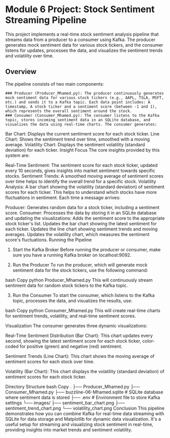 # Module 6 Project: Stock Sentiment Streaming Pipeline
This project implements a real-time stock sentiment analysis pipeline that streams data from a producer to a consumer using Kafka. The producer generates mock sentiment data for various stock tickers, and the consumer listens for updates, processes the data, and visualizes the sentiment trends and volatility over time.

## Overview
The pipeline consists of two main components:

    ### Producer (Producer_Mhamed.py): The producer continuously generates mock sentiment data for various stock tickers (e.g., AAPL, TSLA, MSFT, etc.) and sends it to a Kafka topic. Each data point includes: A timestamp, A stock ticker and a sentiment score (between -1 and 1), which represents the overall sentiment around the stock.
    ### Consumer (Consumer_Mhamed.py): The consumer listens to the Kafka topic, stores incoming sentiment data in an SQLite database, and visualizes the data using real-time charts. The consumer generates:

Bar Chart: Displays the current sentiment score for each stock ticker.
Line Chart: Shows the sentiment trend over time, smoothed with a moving average.
Volatility Chart: Displays the sentiment volatility (standard deviation) for each ticker.
Insight Focus
The core insights provided by this system are:

Real-Time Sentiment: The sentiment score for each stock ticker, updated every 10 seconds, gives insights into market sentiment towards specific stocks.
Sentiment Trends: A smoothed moving average of sentiment scores over time helps to identify the overall trend for a specific stock.
Volatility Analysis: A bar chart showing the volatility (standard deviation) of sentiment scores for each ticker. This helps to understand which stocks have more fluctuations in sentiment.
Each time a message arrives:

Producer: Generates random data for a stock ticker, including a sentiment score.
Consumer: Processes the data by storing it in an SQLite database and updating the visualizations:
Adds the sentiment score to the appropriate stock ticker's list.
Updates the bar chart showing the latest sentiment for each ticker.
Updates the line chart showing sentiment trends and moving averages.
Updates the volatility chart, which measures the sentiment score's fluctuations.
Running the Pipeline
1. Start the Kafka Broker
Before running the producer or consumer, make sure you have a running Kafka broker on localhost:9092.

2. Run the Producer
To run the producer, which will generate mock sentiment data for the stock tickers, use the following command:

bash
Copy
python Producer_Mhamed.py
This will continuously stream sentiment data for random stock tickers to the Kafka topic.

3. Run the Consumer
To start the consumer, which listens to the Kafka topic, processes the data, and visualizes the results, use:

bash
Copy
python Consumer_Mhamed.py
This will create real-time charts for sentiment trends, volatility, and real-time sentiment scores.

Visualization
The consumer generates three dynamic visualizations:

Real-Time Sentiment Distribution (Bar Chart): This chart updates every second, showing the latest sentiment score for each stock ticker, color-coded for positive (green) and negative (red) sentiment.


Sentiment Trends (Line Chart): This chart shows the moving average of sentiment scores for each stock over time.


Volatility (Bar Chart): This chart displays the volatility (standard deviation) of sentiment scores for each stock ticker.


Directory Structure
bash
Copy
.
├── Producer_Mhamed.py
├── Consumer_Mhamed.py
├── buzzline-06-Mhamed.sqlite  # SQLite database where sentiment data is stored
├── .env                      # Environment file to store Kafka settings
└── images/
    ├── sentiment_bar_chart.png
    ├── sentiment_trend_chart.png
    └── volatility_chart.png
Conclusion
This pipeline demonstrates how you can combine Kafka for real-time data streaming with SQLite for data storage and Matplotlib for dynamic data visualization. It's a useful setup for streaming and visualizing stock sentiment in real-time, providing insights into market trends and sentiment volatility.
